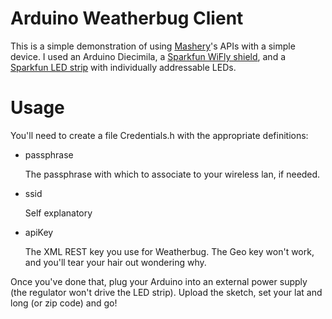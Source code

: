 # Arduino Weatherbug Client
This is a simple demonstration of using [Mashery](http://developer.mashery.com)'s APIs with a simple device.  I used an Arduino Diecimila, a 
[Sparkfun WiFly shield](http://www.sparkfun.com/products/9954), and a [Sparkfun LED strip](http://www.sparkfun.com/products/10312) with individually addressable LEDs.

# Usage
You'll need to create a file Credentials.h with the appropriate definitions:
* passphrase

  The passphrase with which to associate to your wireless lan, if needed.

* ssid

  Self explanatory

* apiKey

  The XML REST key you use for Weatherbug.  The Geo key won't work, and you'll tear your hair out wondering why.

Once you've done that, plug your Arduino into an external power supply (the regulator won't drive the LED strip).  Upload the sketch, set your lat and long (or
zip code) and go!
